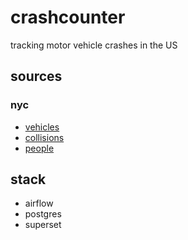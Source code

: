 # crashcounter

tracking motor vehicle crashes in the US

## sources
### nyc
- [vehicles](https://data.cityofnewyork.us/Public-Safety/Motor-Vehicle-Collisions-Vehicles/bm4k-52h4/about_data)
- [collisions](https://data.cityofnewyork.us/Public-Safety/Motor-Vehicle-Collisions-Crashes/h9gi-nx95/about_data)
- [people](https://data.cityofnewyork.us/Public-Safety/Motor-Vehicle-Collisions-Person/f55k-p6yu/about_data)

## stack
- airflow
- postgres
- superset
